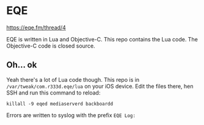 # EQE

https://eqe.fm/thread/4

EQE is written in Lua and Objective-C. This repo contains the Lua code. The Objective-C code is closed source.

## Oh... ok

Yeah there's a lot of Lua code though. This repo is in `/var/tweak/com.r333d.eqe/lua` on your iOS device. Edit the files there, hen SSH and run this command to reload:

```
killall -9 eqed mediaserverd backboardd
```

Errors are written to syslog with the prefix `EQE Log:`
